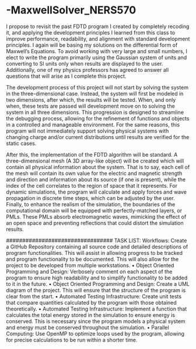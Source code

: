 # -MaxwellSolver_NERS570

I propose to revisit the past FDTD program I created by completely recoding it,
and applying the development principles I learned from this class to improve performance, readability,
and alignment with standard development principles. I again will be basing my solutions on the
differential form of Maxwell’s Equations. To avoid working with very large and small numbers, I
elect to write the program primarily using the Gaussian system of units and converting to SI units
only when results are displayed to the user. Additionally, one of my physics professors has agreed to
answer all questions that will arise as I complete this project.

The development process of this project will not start by solving the system in the three-dimensional
case. Instead, the system will first be modeled in two dimensions, after which, the results will be
tested. When, and only when, these tests are passed will development move on to solving the system
in all three dimensions. This progression is designed to streamline the debugging process, allowing for
the refinement of functions and objects in a controlled and manageable environment. For the same
reasons, this program will not immediately support solving physical systems with changing charge
and/or current distributions until results are verified for the static cases.

After this, the implementation of the FDTD algorithm will be standard. A three-dimensional mesh
(A 3D array-like object) will be created which will contain all physical information about the system.
That is to say, each cell of the mesh will contain its own value for the electric and magnetic strength
and direction and information about its source (if one is present), while the index of the cell correlates
to the region of space that it represents. For dynamic simulations, the program will calculate and
apply forces and wave propagation in discrete time steps, which can be adjusted by the user. Finally,
to enhance the realism of the simulation, the boundaries of the computational domain will be equipped
with perfectly-matched layers, or PMLs. These PMLs absorb electromagnetic waves, mimicking the
effect of an open space and preventing reflections that could distort the simulation results.

#################################
TASK LIST:
Workflows: Create a GitHub Repository containing all source code and detailed descriptions
of program functionalities. This will assist in allowing progress to be tracked and program
functionality to be documented. This will also allow for the project to be developed from multiple
workstations.
• Object Oriented Programming and Design: Verbosely comment on each aspect of the program
to ensure high readability and to simplify functionality to be added to it in the future.
• Object Oriented Programming and Design: Create a UML diagram of the project. This will
ensure that the structure of the program is clear from the start.
• Automated Testing Infrastructure: Create unit tests that compare quantities calculated by the
program with those obtained theoretically.
• Automated Testing Infrastructure: Implement a function that calculates the total energy stored
in the simulation to ensure energy is conserved. This is necessary since the program models a
physical system and energy must be conserved throughout the simulation.
• Parallel Computing: Use OpenMP to optimize loops used by the program, allowing for precise
calculations to be run within a shorter time.
